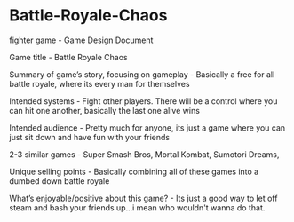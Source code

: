 # Battle-Royale-Chaos
fighter game - 
Game Design Document

Game title - 
Battle Royale Chaos

Summary of game’s story, focusing on gameplay - 
Basically a free for all battle royale, where its every man for themselves

Intended systems - 
Fight other players. There will be a control where you can hit one another, basically the last one alive wins

Intended audience - 
Pretty much for anyone, its just a game where you can just sit down and have fun with your friends

2-3 similar games - 
Super Smash Bros, 
Mortal Kombat, 
Sumotori Dreams,

Unique selling points - 
Basically combining all of these games into a dumbed down battle royale

What’s enjoyable/positive about this game? - 
Its just a good way to let off steam and bash your friends up...i mean who wouldn't wanna do that.
